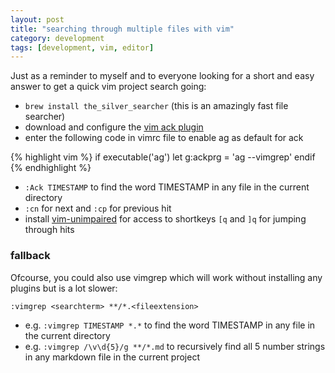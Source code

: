 ```yaml
---
layout: post
title: "searching through multiple files with vim"
category: development
tags: [development, vim, editor]
---
```



Just as a reminder to myself and to everyone looking for a short and easy answer to get a quick vim project search going:

- `brew install the_silver_searcher` (this is an amazingly fast file searcher)
- download and configure the [vim ack plugin](https://github.com/mileszs/ack.vim)
- enter the following code in vimrc file to enable ag as default for ack

{% highlight vim %}
if executable('ag')
  let g:ackprg = 'ag --vimgrep'
  endif
{% endhighlight %}

- `:Ack TIMESTAMP` to find the word TIMESTAMP in any file in the current directory
- `:cn` for next and `:cp` for previous hit
- install [vim-unimpaired](https://github.com/tpope/vim-unimpaired) for access to shortkeys `[q` and `]q` for jumping through hits

### fallback

Ofcourse, you could also use vimgrep which will work without installing any plugins but is a lot slower:

`:vimgrep <searchterm> **/*.<fileextension>` 

- e.g. `:vimgrep TIMESTAMP *.*` to find the word TIMESTAMP in any file in the current directory
- e.g. `:vimgrep /\v\d{5}/g **/*.md` to recursively find all 5 number strings in any markdown file in the current project
